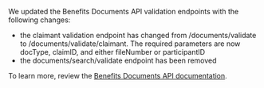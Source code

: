 We updated the Benefits Documents API validation endpoints with the following changes:

-  the claimant validation endpoint has changed from /documents/validate to /documents/validate/claimant. The required parameters are now docType, claimID, and either fileNumber or participantID
 -  the documents/search/validate endpoint has been removed

To learn more, review the [Benefits Documents API documentation](https://developer.va.gov/explore/benefits/docs/benefits-documents?version=current).

